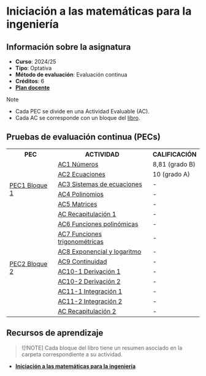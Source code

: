 # Iniciación a las matemáticas para la ingeniería

## Información sobre la asignatura

- **Curso**: 2024/25
- **Tipo**: Optativa
- **Método de evaluación**: Evaluación continua
- **Créditos**: 6
- [**Plan docente**](https://cv.uoc.edu/tren/trenacc/web/GAT_EXP.PLANDOCENTE?any_academico=20241&cod_asignatura=75.614&idioma=CAS&pagina=PD_PREV_PORTAL)

>[!NOTE]
>- Cada PEC se divide en una Actividad Evaluable (AC). 
>- Cada AC se corresponde con un bloque del [libro](https://campus.uoc.edu/autors/MostraPDFMaterialAction.do?id=273914&hash=44d365d71c2f61ac6cb2d049701a0fb93de2211c41e2dcbaed7291589a05a02a).

## Pruebas de evaluación continua (PECs)

<table>
	<tr>
		<th>PEC</th>
		<th>ACTIVIDAD</th>
		<th>CALIFICACIÓN</th>
	</tr>
	<tr>
		<td rowspan="6">
			<a href="https://github.com/HenestrosaDev/uoc-ingenieria-informatica/tree/main/Administraci%C3%B3n%20y%20gesti%C3%B3n%20de%20organizaciones">
				PEC1 Bloque 1
			</a>
		</td>
		<td>
			<a href="https://github.com/HenestrosaDev/uoc-ingenieria-informatica/tree/main/Administraci%C3%B3n%20y%20gesti%C3%B3n%20de%20organizaciones/CAMBIAR POR ">
				AC1 Números
			</a>
		</td>
		<td>
			8,81 (grado B)
		</td>
	</tr>
	<tr>
		<td>
			<a href="https://github.com/HenestrosaDev/uoc-ingenieria-informatica/tree/main/Administraci%C3%B3n%20y%20gesti%C3%B3n%20de%20organizaciones/CAMBIAR POR ">
				AC2 Ecuaciones
			</a>
		</td>
		<td>
			10 (grado A)
		</td>
	</tr>
	<tr>
		<td>
			<a href="https://github.com/HenestrosaDev/uoc-ingenieria-informatica/tree/main/Administraci%C3%B3n%20y%20gesti%C3%B3n%20de%20organizaciones/CAMBIAR POR ">
				AC3 Sistemas de ecuaciones
			</a>
		</td>
		<td>
			-
		</td>
	</tr>
	<tr>
		<td>
			<a href="https://github.com/HenestrosaDev/uoc-ingenieria-informatica/tree/main/Administraci%C3%B3n%20y%20gesti%C3%B3n%20de%20organizaciones/CAMBIAR POR ">
				AC4 Polinomios
			</a>
		</td>
		<td>
			-
		</td>
	</tr>
	<tr>
		<td>
			<a href="https://github.com/HenestrosaDev/uoc-ingenieria-informatica/tree/main/Administraci%C3%B3n%20y%20gesti%C3%B3n%20de%20organizaciones/CAMBIAR POR ">
				AC5 Matrices
			</a>
		</td>
		<td>
			-
		</td>
	</tr>
	<tr>
		<td>
			<a href="https://github.com/HenestrosaDev/uoc-ingenieria-informatica/tree/main/Administraci%C3%B3n%20y%20gesti%C3%B3n%20de%20organizaciones/CAMBIAR POR ">
				AC Recapitulación 1
			</a>
		</td>
		<td>
			-
		</td>
	</tr>
	<tr>
		<td rowspan="9">
			<a href="https://github.com/HenestrosaDev/uoc-ingenieria-informatica/tree/main/Administraci%C3%B3n%20y%20gesti%C3%B3n%20de%20organizaciones">
				PEC2 Bloque 2
			</a>
		</td>
		<td>
			<a href="https://github.com/HenestrosaDev/uoc-ingenieria-informatica/tree/main/Administraci%C3%B3n%20y%20gesti%C3%B3n%20de%20organizaciones/CAMBIAR POR ">
				AC6 Funciones polinómicas
			</a>
		</td>
		<td>
			-
		</td>
	</tr>
	<tr>
		<td>
			<a href="https://github.com/HenestrosaDev/uoc-ingenieria-informatica/tree/main/Administraci%C3%B3n%20y%20gesti%C3%B3n%20de%20organizaciones/CAMBIAR POR ">
				AC7 Funciones trigonométricas
			</a>
		</td>
		<td>
			-
		</td>
	</tr>
	<tr>
		<td>
			<a href="https://github.com/HenestrosaDev/uoc-ingenieria-informatica/tree/main/Administraci%C3%B3n%20y%20gesti%C3%B3n%20de%20organizaciones/CAMBIAR POR ">
				AC8 Exponencial y logaritmo
			</a>
		</td>
		<td>
			-
		</td>
	</tr>
	<tr>
		<td>
			<a href="https://github.com/HenestrosaDev/uoc-ingenieria-informatica/tree/main/Administraci%C3%B3n%20y%20gesti%C3%B3n%20de%20organizaciones/CAMBIAR POR ">
				AC9 Continuidad
			</a>
		</td>
		<td>
			-
		</td>
	</tr>
	<tr>
		<td>
			<a href="https://github.com/HenestrosaDev/uoc-ingenieria-informatica/tree/main/Administraci%C3%B3n%20y%20gesti%C3%B3n%20de%20organizaciones/CAMBIAR POR ">
				AC10-1 Derivación 1
			</a>
		</td>
		<td>
			-
		</td>
	</tr>
	<tr>
		<td>
			<a href="https://github.com/HenestrosaDev/uoc-ingenieria-informatica/tree/main/Administraci%C3%B3n%20y%20gesti%C3%B3n%20de%20organizaciones/CAMBIAR POR ">
				AC10-2 Derivación 2
			</a>
		</td>
		<td>
			-
		</td>
	</tr>
	<tr>
		<td>
			<a href="https://github.com/HenestrosaDev/uoc-ingenieria-informatica/tree/main/Administraci%C3%B3n%20y%20gesti%C3%B3n%20de%20organizaciones/CAMBIAR POR ">
				AC11-1 Integración 1
			</a>
		</td>
		<td>
			-
		</td>
	</tr>
	<tr>
		<td>
			<a href="https://github.com/HenestrosaDev/uoc-ingenieria-informatica/tree/main/Administraci%C3%B3n%20y%20gesti%C3%B3n%20de%20organizaciones/CAMBIAR POR ">
				AC11-2 Integración 2
			</a>
		</td>
		<td>
			-
		</td>
	</tr>
	<tr>
		<td>
			<a href="https://github.com/HenestrosaDev/uoc-ingenieria-informatica/tree/main/Administraci%C3%B3n%20y%20gesti%C3%B3n%20de%20organizaciones/CAMBIAR POR ">
				AC Recapitulación 2
			</a>
		</td>
		<td>
			-
		</td>
	</tr>
</table>

## Recursos de aprendizaje

>![!NOTE]
>Cada bloque del libro tiene un resumen asociado en la carpeta correspondiente a su actividad.

- [**Iniciación a las matemáticas para la ingeniería**](https://campus.uoc.edu/autors/MostraPDFMaterialAction.do?id=273914&hash=44d365d71c2f61ac6cb2d049701a0fb93de2211c41e2dcbaed7291589a05a02a)